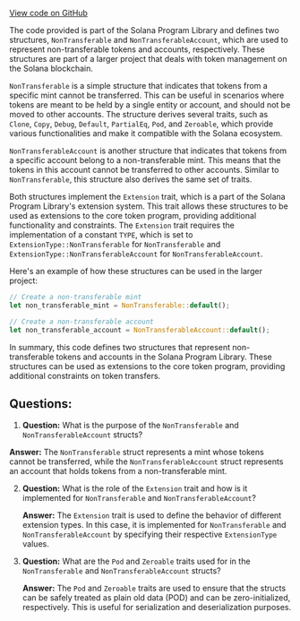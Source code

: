 [View code on GitHub](https://github.com/solana-labs/solana-program-library/token/program-2022/src/extension/non_transferable.rs)

The code provided is part of the Solana Program Library and defines two structures, `NonTransferable` and `NonTransferableAccount`, which are used to represent non-transferable tokens and accounts, respectively. These structures are part of a larger project that deals with token management on the Solana blockchain.

`NonTransferable` is a simple structure that indicates that tokens from a specific mint cannot be transferred. This can be useful in scenarios where tokens are meant to be held by a single entity or account, and should not be moved to other accounts. The structure derives several traits, such as `Clone`, `Copy`, `Debug`, `Default`, `PartialEq`, `Pod`, and `Zeroable`, which provide various functionalities and make it compatible with the Solana ecosystem.

`NonTransferableAccount` is another structure that indicates that tokens from a specific account belong to a non-transferable mint. This means that the tokens in this account cannot be transferred to other accounts. Similar to `NonTransferable`, this structure also derives the same set of traits.

Both structures implement the `Extension` trait, which is a part of the Solana Program Library's extension system. This trait allows these structures to be used as extensions to the core token program, providing additional functionality and constraints. The `Extension` trait requires the implementation of a constant `TYPE`, which is set to `ExtensionType::NonTransferable` for `NonTransferable` and `ExtensionType::NonTransferableAccount` for `NonTransferableAccount`.

Here's an example of how these structures can be used in the larger project:

```rust
// Create a non-transferable mint
let non_transferable_mint = NonTransferable::default();

// Create a non-transferable account
let non_transferable_account = NonTransferableAccount::default();
```

In summary, this code defines two structures that represent non-transferable tokens and accounts in the Solana Program Library. These structures can be used as extensions to the core token program, providing additional constraints on token transfers.
## Questions: 
 1. **Question:** What is the purpose of the `NonTransferable` and `NonTransferableAccount` structs?

   **Answer:** The `NonTransferable` struct represents a mint whose tokens cannot be transferred, while the `NonTransferableAccount` struct represents an account that holds tokens from a non-transferable mint.

2. **Question:** What is the role of the `Extension` trait and how is it implemented for `NonTransferable` and `NonTransferableAccount`?

   **Answer:** The `Extension` trait is used to define the behavior of different extension types. In this case, it is implemented for `NonTransferable` and `NonTransferableAccount` by specifying their respective `ExtensionType` values.

3. **Question:** What are the `Pod` and `Zeroable` traits used for in the `NonTransferable` and `NonTransferableAccount` structs?

   **Answer:** The `Pod` and `Zeroable` traits are used to ensure that the structs can be safely treated as plain old data (POD) and can be zero-initialized, respectively. This is useful for serialization and deserialization purposes.